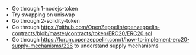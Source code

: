 
 - Go through 1-nodejs-token
 - Try swapping on uniswap
 - Go through 2-solidity-token
 - Go through https://github.com/OpenZeppelin/openzeppelin-contracts/blob/master/contracts/token/ERC20/ERC20.sol
 - Go through https://forum.openzeppelin.com/t/how-to-implement-erc20-supply-mechanisms/226 to understand supply mechanisms
